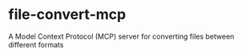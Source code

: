 # file-convert-mcp
A Model Context Protocol (MCP) server for converting files between different formats
